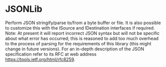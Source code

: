 # JSONLib
Perform JSON  stringify/parse to/from a byte buffer or file. It is also
possible to customize this with the ISource and IDestination interfaces
if required. Note: At present it will report incorrect JSON syntax
but will not be specific about what error has occurred; this is reasoned
to add too much overhead to  the process of parsing for the requirements
of this library (this might change in future versions). For an in-depth
description of the JSON specification refer to its RFC at web address
https://tools.ietf.org/html/rfc8259.

